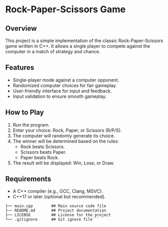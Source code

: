 # Rock-Paper-Scissors Game

## Overview
This project is a simple implementation of the classic Rock-Paper-Scissors game written in C++. It allows a single player to compete against the computer in a match of strategy and chance.

## Features
- Single-player mode against a computer opponent.
- Randomized computer choices for fair gameplay.
- User-friendly interface for input and feedback.
- Input validation to ensure smooth gameplay.

## How to Play
1. Run the program.
2. Enter your choice: Rock, Paper, or Scissors (R/P/S).
3. The computer will randomly generate its choice.
4. The winner will be determined based on the rules:
   - Rock beats Scissors.
   - Scissors beats Paper.
   - Paper beats Rock.
5. The result will be displayed: Win, Lose, or Draw.

## Requirements
- A C++ compiler (e.g., GCC, Clang, MSVC).
- C++17 or later (optional but recommended).

```rock-paper-scissors/
├── main.cpp        ## Main source code file
├── README.md       ## Project documentation
├── LICENSE         ## License for the project
└── .gitignore      ## Git ignore file```



